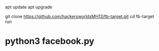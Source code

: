 apt update 
apt upgrade 

git clone https://github.com/hackersworldsMH13/fb-target.git
cd fb-target
run 
# python3 facebook.py
